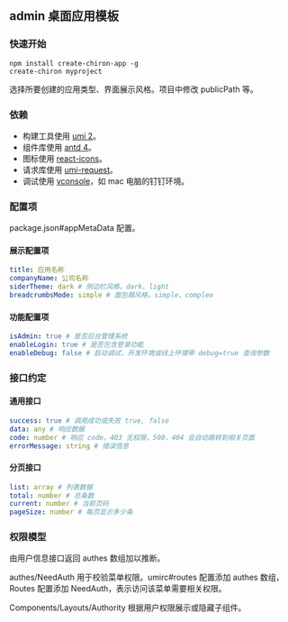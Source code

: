 ## admin 桌面应用模板

### 快速开始

```shell
npm install create-chiron-app -g
create-chiron myproject
```

选择所要创建的应用类型、界面展示风格。项目中修改 publicPath 等。

### 依赖

* 构建工具使用 [umi 2](https://v2.umijs.org/zh/)。
* 组件库使用 [antd 4](https://ant.design/index-cn)。
* 图标使用 [react-icons](https://react-icons.netlify.com/#/icons/ai)。
* 请求库使用 [umi-request](https://github.com/umijs/umi-request)。
* 调试使用 [vconsole](https://github.com/Tencent/vConsole)，如 mac 电脑的钉钉环境。

### 配置项

package.json#appMetaData 配置。

#### 展示配置项

```yaml
title: 应用名称
companyName: 公司名称
siderTheme: dark # 侧边栏风格，dark、light
breadcrumbsMode: simple # 面包屑风格，simple、complex
```

#### 功能配置项

```yaml
isAdmin: true # 是否后台管理系统
enableLogin: true # 是否包含登录功能
enableDebug: false # 启动调试，开发环境或线上环境带 debug=true 查询参数
```

### 接口约定

#### 通用接口

```yaml
success: true # 调用成功或失败 true, false
data: any # 响应数据
code: number # 响应 code。403 无权限，500，404 会自动跳转到相关页面
errorMessage: string # 错误信息
```

#### 分页接口

```yaml
list: array # 列表数据
total: number # 总条数
current: number # 当前页码
pageSize: number # 每页显示多少条
```

### 权限模型

由用户信息接口返回 authes 数组加以推断。

authes/NeedAuth 用于校验菜单权限。umirc#routes 配置添加 authes 数组，Routes 配置添加 NeedAuth，表示访问该菜单需要相关权限。

Components/Layouts/Authority 根据用户权限展示或隐藏子组件。
